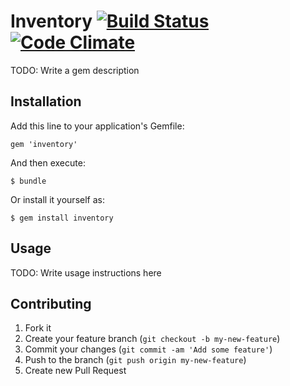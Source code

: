 # Inventory [![Build Status](https://travis-ci.org/jgraber/inventory.cli.png?branch=master)](https://travis-ci.org/jgraber/inventory.cli) [![Code Climate](https://codeclimate.com/github/jgraber/inventory.cli.png)](https://codeclimate.com/github/jgraber/inventory.cli)

TODO: Write a gem description

## Installation

Add this line to your application's Gemfile:

    gem 'inventory'

And then execute:

    $ bundle

Or install it yourself as:

    $ gem install inventory

## Usage

TODO: Write usage instructions here

## Contributing

1. Fork it
2. Create your feature branch (`git checkout -b my-new-feature`)
3. Commit your changes (`git commit -am 'Add some feature'`)
4. Push to the branch (`git push origin my-new-feature`)
5. Create new Pull Request

